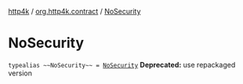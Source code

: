[http4k](../index.md) / [org.http4k.contract](index.md) / [NoSecurity](./-no-security.md)

# NoSecurity

`typealias ~~NoSecurity~~ = `[`NoSecurity`](../org.http4k.contract.security/-no-security/index.md)
**Deprecated:** use repackaged version

